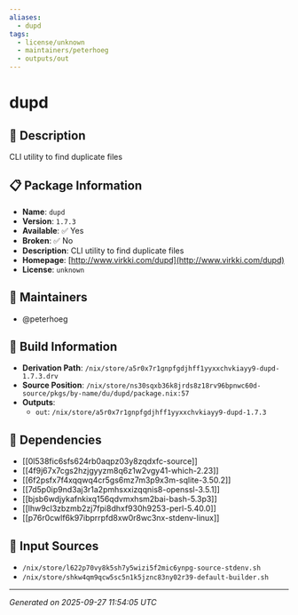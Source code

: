 ```yaml
---
aliases:
  - dupd
tags:
  - license/unknown
  - maintainers/peterhoeg
  - outputs/out
---
```


# dupd

## 📝 Description

CLI utility to find duplicate files

## 📋 Package Information

- **Name**: `dupd`
- **Version**: `1.7.3`
- **Available**: ✅ Yes
- **Broken**: ✅ No
- **Description**: CLI utility to find duplicate files
- **Homepage**: [http://www.virkki.com/dupd](http://www.virkki.com/dupd)
- **License**: `unknown`
## 👥 Maintainers

- @peterhoeg


## 🔧 Build Information

- **Derivation Path**: `/nix/store/a5r0x7r1gnpfgdjhff1yyxxchvkiayy9-dupd-1.7.3.drv`
- **Source Position**: `/nix/store/ns30sqxb36k8jrds8z18rv96bpnwc60d-source/pkgs/by-name/du/dupd/package.nix:57`
- **Outputs**:
  - `out`:  `/nix/store/a5r0x7r1gnpfgdjhff1yyxxchvkiayy9-dupd-1.7.3`

## 🔗 Dependencies

- [[0l538fic6sfs624rb0aqpz03y8zqdxfc-source]]
- [[4f9j67x7cgs2hzjgyyzm8q6z1w2vgy41-which-2.23]]
- [[6f2psfx7f4xqqwq4cr5gs6mz7m3p9x3m-sqlite-3.50.2]]
- [[7d5p0ip9nd3aj3r1a2pmhsxxizqqnis8-openssl-3.5.1]]
- [[bjsb6wdjykafnkixq156qdvmxhsm2bai-bash-5.3p3]]
- [[lhw9cl3zbzmb2zj7fpi8dhxf930h9253-perl-5.40.0]]
- [[p76r0cwlf6k97ibprrpfd8xw0r8wc3nx-stdenv-linux]]

## 📁 Input Sources

- `/nix/store/l622p70vy8k5sh7y5wizi5f2mic6ynpg-source-stdenv.sh`
- `/nix/store/shkw4qm9qcw5sc5n1k5jznc83ny02r39-default-builder.sh`

---
*Generated on 2025-09-27 11:54:05 UTC*
